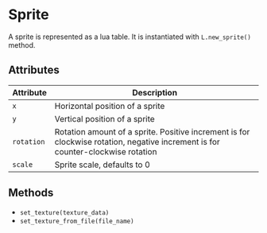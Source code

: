 # Sprite

A sprite is represented as a lua table.
It is instantiated with `L.new_sprite()` method.

## Attributes

| Attribute  | Description                                                                                                                     |
| ---------- | ------------------------------------------------------------------------------------------------------------------------------- |
| `x`        | Horizontal position of a sprite                                                                                                 |
| `y`        | Vertical position of a sprite                                                                                                   |
| `rotation` | Rotation amount of a sprite. Positive increment is for clockwise rotation, negative increment is for counter-clockwise rotation |
| `scale`    | Sprite scale, defaults to 0                                                                                                     |

## Methods

- `set_texture(texture_data)`
- `set_texture_from_file(file_name)`